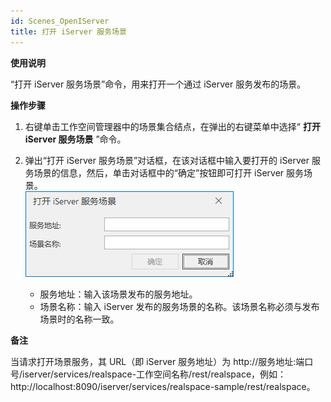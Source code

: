 ```yaml
---
id: Scenes_OpenIServer
title: 打开 iServer 服务场景
---
```

**使用说明**

“打开 iServer 服务场景”命令，用来打开一个通过 iServer 服务发布的场景。

**操作步骤**

  1. 右键单击工作空间管理器中的场景集合结点，在弹出的右键菜单中选择“ **打开 iServer 服务场景** ”命令。
  2. 弹出“打开 iServer 服务场景”对话框，在该对话框中输入要打开的 iServer 服务场景的信息，然后，单击对话框中的“确定”按钮即可打开 iServer 服务场景。  
![图：打开 iServer 服务场景](img/OpenIServerScene.png)  
  
       * 服务地址：输入该场景发布的服务地址。
       * 场景名称：输入 iServer 发布的服务场景的名称。该场景名称必须与发布场景时的名称一致。

**备注**

当请求打开场景服务，其 URL（即 iServer 服务地址）为 http://服务地址:端口号/iserver/services/realspace-工作空间名称/rest/realspace，例如：http://localhost:8090/iserver/services/realspace-sample/rest/realspace。

  

 

